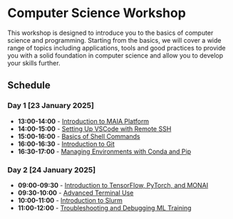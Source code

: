 # Computer Science Workshop

This workshop is designed to introduce you to the basics of computer science and programming. Starting from the basics, we will cover a wide range of topics including applications, tools and good practices to provide you with a solid foundation in computer science and allow you to develop your skills further.

## Schedule


### Day 1 [23 January 2025]

- **13:00-14:00** - [Introduction to MAIA Platform](Day1/MAIA-Intro/README.md)
- **14:00-15:00** - [Setting Up VSCode with Remote SSH](Day1/SSH_VSCode/README.md)
- **15:00-16:00** - [Basics of Shell Commands](Day1/Shell-Intro/README.md)
- **16:00-16:30** - [Introduction to Git](Day1/Git/README.md)
- **16:30-17:00** - [Managing Environments with Conda and Pip](Day1/Conda/README.md)


### Day 2 [24 January 2025]

- **09:00-09:30** - [Introduction to TensorFlow, PyTorch, and MONAI](Day2/ML-framworks/README.md)
- **09:30-10:00** - [Advanced Terminal Use](Day2/Shell-Part-2/README.md)
- **10:00-11:00** - [Introduction to Slurm](Day2/SLURM-HPC/README.md)
- **11:00-12:00** - [Troubleshooting and Debugging ML Training](Day2/FAQ/README.md)

